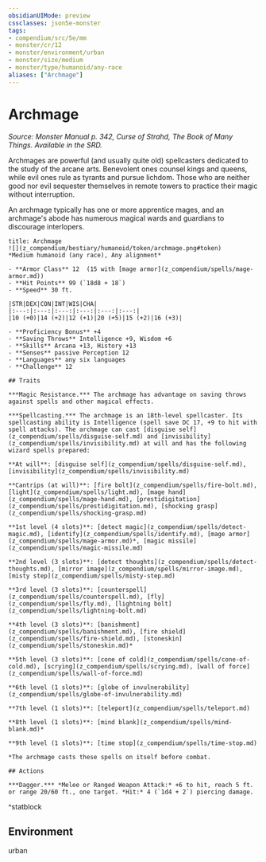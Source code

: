 ```yaml
---
obsidianUIMode: preview
cssclasses: json5e-monster
tags:
- compendium/src/5e/mm
- monster/cr/12
- monster/environment/urban
- monster/size/medium
- monster/type/humanoid/any-race
aliases: ["Archmage"]
---
```

# Archmage
*Source: Monster Manual p. 342, Curse of Strahd, The Book of Many Things. Available in the SRD.*  

Archmages are powerful (and usually quite old) spellcasters dedicated to the study of the arcane arts. Benevolent ones counsel kings and queens, while evil ones rule as tyrants and pursue lichdom. Those who are neither good nor evil sequester themselves in remote towers to practice their magic without interruption.

An archmage typically has one or more apprentice mages, and an archmage's abode has numerous magical wards and guardians to discourage interlopers.

```ad-statblock
title: Archmage
![](z_compendium/bestiary/humanoid/token/archmage.png#token)
*Medium humanoid (any race), Any alignment*

- **Armor Class** 12  (15 with [mage armor](z_compendium/spells/mage-armor.md))
- **Hit Points** 99 (`18d8 + 18`)
- **Speed** 30 ft.

|STR|DEX|CON|INT|WIS|CHA|
|:---:|:---:|:---:|:---:|:---:|:---:|
|10 (+0)|14 (+2)|12 (+1)|20 (+5)|15 (+2)|16 (+3)|

- **Proficiency Bonus** +4
- **Saving Throws** Intelligence +9, Wisdom +6
- **Skills** Arcana +13, History +13
- **Senses** passive Perception 12
- **Languages** any six languages
- **Challenge** 12

## Traits

***Magic Resistance.*** The archmage has advantage on saving throws against spells and other magical effects.

***Spellcasting.*** The archmage is an 18th-level spellcaster. Its spellcasting ability is Intelligence (spell save DC 17, +9 to hit with spell attacks). The archmage can cast [disguise self](z_compendium/spells/disguise-self.md) and [invisibility](z_compendium/spells/invisibility.md) at will and has the following wizard spells prepared:

**At will**: [disguise self](z_compendium/spells/disguise-self.md), [invisibility](z_compendium/spells/invisibility.md)

**Cantrips (at will)**: [fire bolt](z_compendium/spells/fire-bolt.md), [light](z_compendium/spells/light.md), [mage hand](z_compendium/spells/mage-hand.md), [prestidigitation](z_compendium/spells/prestidigitation.md), [shocking grasp](z_compendium/spells/shocking-grasp.md)

**1st level (4 slots)**: [detect magic](z_compendium/spells/detect-magic.md), [identify](z_compendium/spells/identify.md), [mage armor](z_compendium/spells/mage-armor.md)*, [magic missile](z_compendium/spells/magic-missile.md)

**2nd level (3 slots)**: [detect thoughts](z_compendium/spells/detect-thoughts.md), [mirror image](z_compendium/spells/mirror-image.md), [misty step](z_compendium/spells/misty-step.md)

**3rd level (3 slots)**: [counterspell](z_compendium/spells/counterspell.md), [fly](z_compendium/spells/fly.md), [lightning bolt](z_compendium/spells/lightning-bolt.md)

**4th level (3 slots)**: [banishment](z_compendium/spells/banishment.md), [fire shield](z_compendium/spells/fire-shield.md), [stoneskin](z_compendium/spells/stoneskin.md)*

**5th level (3 slots)**: [cone of cold](z_compendium/spells/cone-of-cold.md), [scrying](z_compendium/spells/scrying.md), [wall of force](z_compendium/spells/wall-of-force.md)

**6th level (1 slots)**: [globe of invulnerability](z_compendium/spells/globe-of-invulnerability.md)

**7th level (1 slots)**: [teleport](z_compendium/spells/teleport.md)

**8th level (1 slots)**: [mind blank](z_compendium/spells/mind-blank.md)*

**9th level (1 slots)**: [time stop](z_compendium/spells/time-stop.md)

*The archmage casts these spells on itself before combat.

## Actions

***Dagger.*** *Melee or Ranged Weapon Attack:* +6 to hit, reach 5 ft. or range 20/60 ft., one target. *Hit:* 4 (`1d4 + 2`) piercing damage.
```
^statblock

## Environment

urban